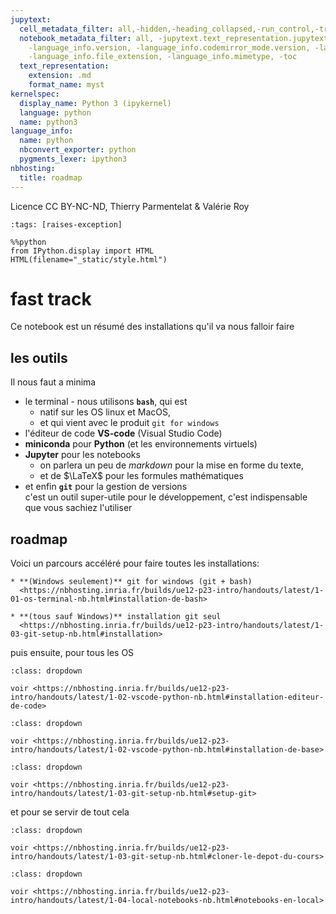 ```yaml
---
jupytext:
  cell_metadata_filter: all,-hidden,-heading_collapsed,-run_control,-trusted
  notebook_metadata_filter: all, -jupytext.text_representation.jupytext_version, -jupytext.text_representation.format_version,
    -language_info.version, -language_info.codemirror_mode.version, -language_info.codemirror_mode,
    -language_info.file_extension, -language_info.mimetype, -toc
  text_representation:
    extension: .md
    format_name: myst
kernelspec:
  display_name: Python 3 (ipykernel)
  language: python
  name: python3
language_info:
  name: python
  nbconvert_exporter: python
  pygments_lexer: ipython3
nbhosting:
  title: roadmap
---
```


Licence CC BY-NC-ND, Thierry Parmentelat & Valérie Roy

```{code-cell} ipython3
:tags: [raises-exception]

%%python
from IPython.display import HTML
HTML(filename="_static/style.html")
```

# fast track

Ce notebook est un résumé des installations qu'il va nous falloir faire

## les outils

Il nous faut a minima

* le terminal - nous utilisons **`bash`**, qui est
  * natif sur les OS linux et MacOS,
  * et qui vient avec le produit `git for windows`
* l'éditeur de code **VS-code** (Visual Studio Code)
* **miniconda** pour **Python** (et les environnements virtuels)
* **Jupyter** pour les notebooks
  * on parlera un peu de *markdown* pour la mise en forme du texte,
  * et de $\LaTeX$ pour les formules mathématiques
* et enfin **`git`** pour la gestion de versions  
  c'est un outil super-utile pour le développement, c'est indispensable que vous sachiez l'utiliser

## roadmap

Voici un parcours accéléré pour faire toutes les installations:

```{admonition} installation de git (et bash sur Windows)
* **(Windows seulement)** git for windows (git + bash)
  <https://nbhosting.inria.fr/builds/ue12-p23-intro/handouts/latest/1-01-os-terminal-nb.html#installation-de-bash>

* **(tous sauf Windows)** installation git seul
  <https://nbhosting.inria.fr/builds/ue12-p23-intro/handouts/latest/1-03-git-setup-nb.html#installation>
```

puis ensuite, pour tous les OS

```{admonition} installation de vs-code
:class: dropdown

voir <https://nbhosting.inria.fr/builds/ue12-p23-intro/handouts/latest/1-02-vscode-python-nb.html#installation-editeur-de-code>
```

```{admonition} installation de miniconda (pour Python et IPython)
:class: dropdown

voir <https://nbhosting.inria.fr/builds/ue12-p23-intro/handouts/latest/1-02-vscode-python-nb.html#installation-de-base>
```

```{admonition} configuration git
:class: dropdown

voir <https://nbhosting.inria.fr/builds/ue12-p23-intro/handouts/latest/1-03-git-setup-nb.html#setup-git>
```

et pour se servir de tout cela

```{admonition} cloner le dépôt du cours
:class: dropdown

voir <https://nbhosting.inria.fr/builds/ue12-p23-intro/handouts/latest/1-03-git-setup-nb.html#cloner-le-depot-du-cours>
```

```{admonition} ouvrir les notebooks sur votre ordi
:class: dropdown

voir <https://nbhosting.inria.fr/builds/ue12-p23-intro/handouts/latest/1-04-local-notebooks-nb.html#notebooks-en-local>
```
